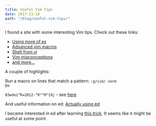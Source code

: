 ```yaml
---
title: Useful Vim Tips
date: 2017-11-18
path: "/blog/useful-vim-tips/"
---
```


I found a site with some interesting Vim tips. Check out these links:

<ul>
  <li><a href="https://sanctum.geek.nz/arabesque/using-more-of-ex/">Using more of ex</a></li>
  <li><a href="https://sanctum.geek.nz/arabesque/advanced-vim-macros/">Advanced vim macros</a></li>
  <li><a href="https://sanctum.geek.nz/arabesque/shell-from-vi/">Shell from vi</a></li>
  <li><a href="https://sanctum.geek.nz/arabesque/vim-misconceptions/">Vim misconceptions</a></li>
  <li><a href="https://sanctum.geek.nz/arabesque/category/vim/">and more...</a></li>
</ul>

A couple of highlights:

Run a macro on lines that match a pattern:
<code>:g/vim/ norm @a</code>

<code>03wdei^R=2012-^R"^M^[0j</code> - see <a href="https://sanctum.geek.nz/arabesque/advanced-vim-macros/">here</a>

And useful information on ed:
<a href="https://sanctum.geek.nz/arabesque/actually-using-ed/">Actually using ed</a>

I became interested in ed after learning <a href="https://codeselfstudy.com/blogs/command-line-scripting-with-ed">this trick</a>. It seems like it might be useful at some point.
